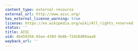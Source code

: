 ```yaml
---
content_type: external-resource
external_url: http://www.aisc.org/
has_external_license_warning: true
license: https://en.wikipedia.org/wiki/All_rights_reserved
status: ''
title: AISC
uid: 4b459356-01ee-439d-9e8b-f2428d89aaa9
wayback_url: ''
---
```

